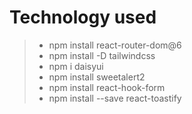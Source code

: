 # Technology used

> - npm install react-router-dom@6
> - npm install -D tailwindcss
> - npm i daisyui
> - npm install sweetalert2
> - npm install react-hook-form
> - npm install --save react-toastify
